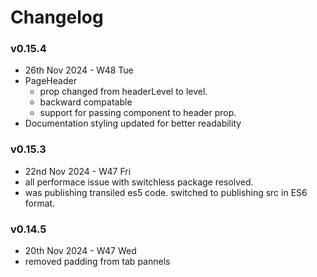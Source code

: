 # Changelog

### v0.15.4
- 26th Nov 2024 - W48 Tue
- PageHeader 
  - prop changed from headerLevel to level. 
  - backward compatable
  - support for passing component to header prop.
- Documentation styling updated for better readability

### v0.15.3
- 22nd Nov 2024 - W47 Fri
- all performace issue with switchless package resolved. 
- was publishing transiled es5 code. switched to publishing src in ES6 format. 

### v0.14.5
- 20th Nov 2024 - W47 Wed
- removed padding from tab pannels